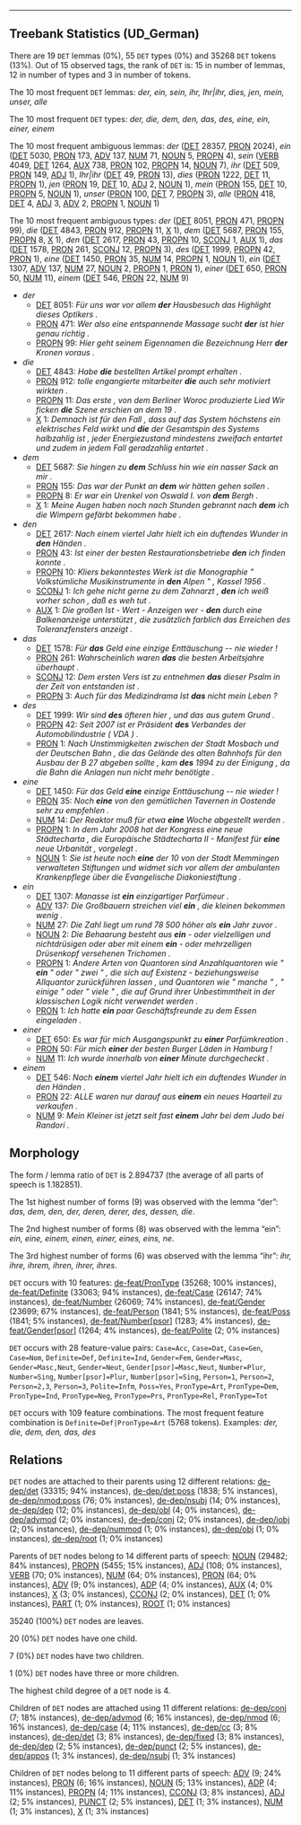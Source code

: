 

--------------------------------------------------------------------------------

## Treebank Statistics (UD_German)

There are 19 `DET` lemmas (0%), 55 `DET` types (0%) and 35268 `DET` tokens (13%).
Out of 15 observed tags, the rank of `DET` is: 15 in number of lemmas, 12 in number of types and 3 in number of tokens.

The 10 most frequent `DET` lemmas: <em>der, ein, sein, ihr, Ihr|ihr, dies, jen, mein, unser, alle</em>

The 10 most frequent `DET` types:  <em>der, die, dem, den, das, des, eine, ein, einer, einem</em>

The 10 most frequent ambiguous lemmas: <em>der</em> ([DET]() 28357, [PRON]() 2024), <em>ein</em> ([DET]() 5030, [PRON]() 173, [ADV]() 137, [NUM]() 71, [NOUN]() 5, [PROPN]() 4), <em>sein</em> ([VERB]() 4049, [DET]() 1264, [AUX]() 738, [PRON]() 102, [PROPN]() 14, [NOUN]() 7), <em>ihr</em> ([DET]() 509, [PRON]() 149, [ADJ]() 1), <em>Ihr|ihr</em> ([DET]() 49, [PRON]() 13), <em>dies</em> ([PRON]() 1222, [DET]() 11, [PROPN]() 1), <em>jen</em> ([PRON]() 19, [DET]() 10, [ADJ]() 2, [NOUN]() 1), <em>mein</em> ([PRON]() 155, [DET]() 10, [PROPN]() 5, [NOUN]() 1), <em>unser</em> ([PRON]() 100, [DET]() 7, [PROPN]() 3), <em>alle</em> ([PRON]() 418, [DET]() 4, [ADJ]() 3, [ADV]() 2, [PROPN]() 1, [NOUN]() 1)

The 10 most frequent ambiguous types:  <em>der</em> ([DET]() 8051, [PRON]() 471, [PROPN]() 99), <em>die</em> ([DET]() 4843, [PRON]() 912, [PROPN]() 11, [X]() 1), <em>dem</em> ([DET]() 5687, [PRON]() 155, [PROPN]() 8, [X]() 1), <em>den</em> ([DET]() 2617, [PRON]() 43, [PROPN]() 10, [SCONJ]() 1, [AUX]() 1), <em>das</em> ([DET]() 1578, [PRON]() 261, [SCONJ]() 12, [PROPN]() 3), <em>des</em> ([DET]() 1999, [PROPN]() 42, [PRON]() 1), <em>eine</em> ([DET]() 1450, [PRON]() 35, [NUM]() 14, [PROPN]() 1, [NOUN]() 1), <em>ein</em> ([DET]() 1307, [ADV]() 137, [NUM]() 27, [NOUN]() 2, [PROPN]() 1, [PRON]() 1), <em>einer</em> ([DET]() 650, [PRON]() 50, [NUM]() 11), <em>einem</em> ([DET]() 546, [PRON]() 22, [NUM]() 9)


* <em>der</em>
  * [DET]() 8051: <em>Für uns war vor allem <b>der</b> Hausbesuch das Highlight dieses Optikers .</em>
  * [PRON]() 471: <em>Wer also eine entspannende Massage sucht <b>der</b> ist hier genau richtig .</em>
  * [PROPN]() 99: <em>Hier geht seinem Eigennamen die Bezeichnung Herr <b>der</b> Kronen voraus .</em>
* <em>die</em>
  * [DET]() 4843: <em>Habe <b>die</b> bestellten Artikel prompt erhalten .</em>
  * [PRON]() 912: <em>tolle engangierte mitarbeiter <b>die</b> auch sehr motiviert wirkten .</em>
  * [PROPN]() 11: <em>Das erste , von dem Berliner Woroc produzierte Lied Wir ficken <b>die</b> Szene erschien an dem 19 .</em>
  * [X]() 1: <em>Demnach ist für den Fall , dass auf das System höchstens ein elektrisches Feld wirkt und <b>die</b> der Gesamtspin des Systems halbzahlig ist , jeder Energiezustand mindestens zweifach entartet und zudem in jedem Fall geradzahlig entartet .</em>
* <em>dem</em>
  * [DET]() 5687: <em>Sie hingen zu <b>dem</b> Schluss hin wie ein nasser Sack an mir .</em>
  * [PRON]() 155: <em>Das war der Punkt an <b>dem</b> wir hätten gehen sollen .</em>
  * [PROPN]() 8: <em>Er war ein Urenkel von Oswald I. von <b>dem</b> Bergh .</em>
  * [X]() 1: <em>Meine Augen haben noch nach Stunden gebrannt nach <b>dem</b> ich die Wimpern gefärbt bekommen habe .</em>
* <em>den</em>
  * [DET]() 2617: <em>Nach einem viertel Jahr hielt ich ein duftendes Wunder in <b>den</b> Händen .</em>
  * [PRON]() 43: <em>Ist einer der besten Restaurationsbetriebe <b>den</b> ich finden konnte .</em>
  * [PROPN]() 10: <em>Kliers bekanntestes Werk ist die Monographie " Volkstümliche Musikinstrumente in <b>den</b> Alpen " , Kassel 1956 .</em>
  * [SCONJ]() 1: <em>Ich gehe nicht gerne zu dem Zahnarzt , <b>den</b> ich weiß vorher schon , daß es weh tut .</em>
  * [AUX]() 1: <em>Die großen Ist - Wert - Anzeigen wer - <b>den</b> durch eine Balkenanzeige unterstützt , die zusätzlich farblich das Erreichen des Toleranzfensters anzeigt .</em>
* <em>das</em>
  * [DET]() 1578: <em>Für <b>das</b> Geld eine einzige Enttäuschung -- nie wieder !</em>
  * [PRON]() 261: <em>Wahrscheinlich waren <b>das</b> die besten Arbeitsjahre überhaupt .</em>
  * [SCONJ]() 12: <em>Dem ersten Vers ist zu entnehmen <b>das</b> dieser Psalm in der Zeit von entstanden ist .</em>
  * [PROPN]() 3: <em>Auch für das Medizindrama Ist <b>das</b> nicht mein Leben ?</em>
* <em>des</em>
  * [DET]() 1999: <em>Wir sind <b>des</b> öfteren hier , und das aus gutem Grund .</em>
  * [PROPN]() 42: <em>Seit 2007 ist er Präsident <b>des</b> Verbandes der Automobilindustrie ( VDA ) .</em>
  * [PRON]() 1: <em>Nach Unstimmigkeiten zwischen der Stadt Mosbach und der Deutschen Bahn , die das Gelände des alten Bahnhofs für den Ausbau der B 27 abgeben sollte , kam <b>des</b> 1994 zu der Einigung , da die Bahn die Anlagen nun nicht mehr benötigte .</em>
* <em>eine</em>
  * [DET]() 1450: <em>Für das Geld <b>eine</b> einzige Enttäuschung -- nie wieder !</em>
  * [PRON]() 35: <em>Noch <b>eine</b> von den gemütlichen Tavernen in Oostende sehr zu empfehlen .</em>
  * [NUM]() 14: <em>Der Reaktor muß für etwa <b>eine</b> Woche abgestellt werden .</em>
  * [PROPN]() 1: <em>In dem Jahr 2008 hat der Kongress eine neue Städtecharta , die Europäische Städtecharta II - Manifest für <b>eine</b> neue Urbanität , vorgelegt .</em>
  * [NOUN]() 1: <em>Sie ist heute noch <b>eine</b> der 10 von der Stadt Memmingen verwalteten Stiftungen und widmet sich vor allem der ambulanten Krankenpflege über die Evangelische Diakoniestiftung .</em>
* <em>ein</em>
  * [DET]() 1307: <em>Manasse ist <b>ein</b> einzigartiger Parfümeur .</em>
  * [ADV]() 137: <em>Die Großbauern streichen viel <b>ein</b> , die kleinen bekommen wenig .</em>
  * [NUM]() 27: <em>Die Zahl liegt um rund 78 500 höher als <b>ein</b> Jahr zuvor .</em>
  * [NOUN]() 2: <em>Die Behaarung besteht aus <b>ein</b> - oder vielzelligen und nichtdrüsigen oder aber mit einem <b>ein</b> - oder mehrzelligen Drüsenkopf versehenen Trichomen .</em>
  * [PROPN]() 1: <em>Andere Arten von Quantoren sind Anzahlquantoren wie " <b>ein</b> " oder " zwei " , die sich auf Existenz - beziehungsweise Allquantor zurückführen lassen , und Quantoren wie " manche " , " einige " oder " viele " , die auf Grund ihrer Unbestimmtheit in der klassischen Logik nicht verwendet werden .</em>
  * [PRON]() 1: <em>Ich hatte <b>ein</b> paar Geschäftsfreunde zu dem Essen eingeladen .</em>
* <em>einer</em>
  * [DET]() 650: <em>Es war für mich Ausgangspunkt zu <b>einer</b> Parfümkreation .</em>
  * [PRON]() 50: <em>Für mich <b>einer</b> der besten Burger Läden in Hamburg !</em>
  * [NUM]() 11: <em>Ich wurde innerhalb von <b>einer</b> Minute durchgecheckt .</em>
* <em>einem</em>
  * [DET]() 546: <em>Nach <b>einem</b> viertel Jahr hielt ich ein duftendes Wunder in den Händen .</em>
  * [PRON]() 22: <em>ALLE waren nur darauf aus <b>einem</b> ein neues Haarteil zu verkaufen .</em>
  * [NUM]() 9: <em>Mein Kleiner ist jetzt seit fast <b>einem</b> Jahr bei dem Judo bei Randori .</em>

## Morphology

The form / lemma ratio of `DET` is 2.894737 (the average of all parts of speech is 1.182851).

The 1st highest number of forms (9) was observed with the lemma “der”: <em>das, dem, den, der, deren, derer, des, dessen, die</em>.

The 2nd highest number of forms (8) was observed with the lemma “ein”: <em>ein, eine, einem, einen, einer, eines, eins, ne</em>.

The 3rd highest number of forms (6) was observed with the lemma “ihr”: <em>ihr, ihre, ihrem, ihren, ihrer, ihres</em>.

`DET` occurs with 10 features: [de-feat/PronType]() (35268; 100% instances), [de-feat/Definite]() (33063; 94% instances), [de-feat/Case]() (26147; 74% instances), [de-feat/Number]() (26069; 74% instances), [de-feat/Gender]() (23699; 67% instances), [de-feat/Person]() (1841; 5% instances), [de-feat/Poss]() (1841; 5% instances), [de-feat/Number[psor]]() (1283; 4% instances), [de-feat/Gender[psor]]() (1264; 4% instances), [de-feat/Polite]() (2; 0% instances)

`DET` occurs with 28 feature-value pairs: `Case=Acc`, `Case=Dat`, `Case=Gen`, `Case=Nom`, `Definite=Def`, `Definite=Ind`, `Gender=Fem`, `Gender=Masc`, `Gender=Masc,Neut`, `Gender=Neut`, `Gender[psor]=Masc,Neut`, `Number=Plur`, `Number=Sing`, `Number[psor]=Plur`, `Number[psor]=Sing`, `Person=1`, `Person=2`, `Person=2,3`, `Person=3`, `Polite=Infm`, `Poss=Yes`, `PronType=Art`, `PronType=Dem`, `PronType=Ind`, `PronType=Neg`, `PronType=Prs`, `PronType=Rel`, `PronType=Tot`

`DET` occurs with 109 feature combinations.
The most frequent feature combination is `Definite=Def|PronType=Art` (5768 tokens).
Examples: <em>der, die, dem, den, das, des</em>


## Relations

`DET` nodes are attached to their parents using 12 different relations: [de-dep/det]() (33315; 94% instances), [de-dep/det:poss]() (1838; 5% instances), [de-dep/nmod:poss]() (76; 0% instances), [de-dep/nsubj]() (14; 0% instances), [de-dep/dep]() (12; 0% instances), [de-dep/obl]() (4; 0% instances), [de-dep/advmod]() (2; 0% instances), [de-dep/conj]() (2; 0% instances), [de-dep/iobj]() (2; 0% instances), [de-dep/nummod]() (1; 0% instances), [de-dep/obj]() (1; 0% instances), [de-dep/root]() (1; 0% instances)

Parents of `DET` nodes belong to 14 different parts of speech: [NOUN]() (29482; 84% instances), [PROPN]() (5455; 15% instances), [ADJ]() (108; 0% instances), [VERB]() (70; 0% instances), [NUM]() (64; 0% instances), [PRON]() (64; 0% instances), [ADV]() (9; 0% instances), [ADP]() (4; 0% instances), [AUX]() (4; 0% instances), [X]() (3; 0% instances), [CCONJ]() (2; 0% instances), [DET]() (1; 0% instances), [PART]() (1; 0% instances), [ROOT]() (1; 0% instances)

35240 (100%) `DET` nodes are leaves.

20 (0%) `DET` nodes have one child.

7 (0%) `DET` nodes have two children.

1 (0%) `DET` nodes have three or more children.

The highest child degree of a `DET` node is 4.

Children of `DET` nodes are attached using 11 different relations: [de-dep/conj]() (7; 18% instances), [de-dep/advmod]() (6; 16% instances), [de-dep/nmod]() (6; 16% instances), [de-dep/case]() (4; 11% instances), [de-dep/cc]() (3; 8% instances), [de-dep/det]() (3; 8% instances), [de-dep/fixed]() (3; 8% instances), [de-dep/dep]() (2; 5% instances), [de-dep/punct]() (2; 5% instances), [de-dep/appos]() (1; 3% instances), [de-dep/nsubj]() (1; 3% instances)

Children of `DET` nodes belong to 11 different parts of speech: [ADV]() (9; 24% instances), [PRON]() (6; 16% instances), [NOUN]() (5; 13% instances), [ADP]() (4; 11% instances), [PROPN]() (4; 11% instances), [CCONJ]() (3; 8% instances), [ADJ]() (2; 5% instances), [PUNCT]() (2; 5% instances), [DET]() (1; 3% instances), [NUM]() (1; 3% instances), [X]() (1; 3% instances)

